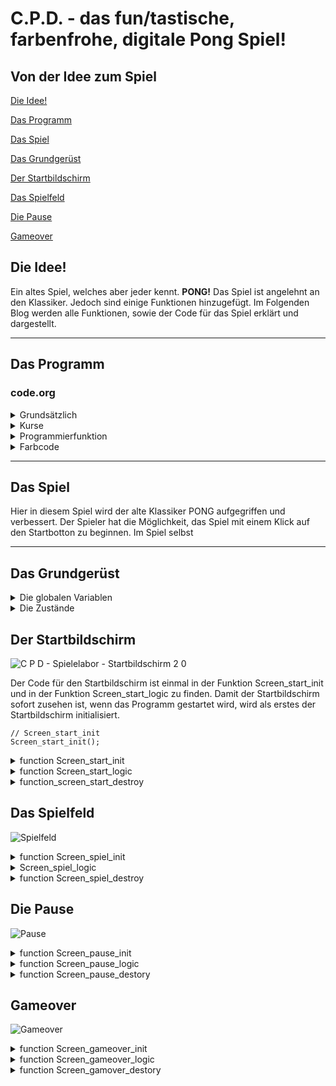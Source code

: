 # C.P.D. - das fun/tastische, farbenfrohe, digitale Pong Spiel!

## Von der Idee zum Spiel

[Die Idee!](#eins)

[Das Programm](#zwei)

[Das Spiel](#drei)

[Das Grundgerüst](#vier)

[Der Startbildschirm](#fünf)

[Das Spielfeld](#sechs)

[Die Pause](#sieben)

[Gameover](#acht)


## Die Idee! <a name="eins"></a>

Ein altes Spiel, welches aber jeder kennt. **PONG!** Das Spiel ist angelehnt an den Klassiker. Jedoch sind einige Funktionen hinzugefügt. Im Folgenden Blog werden alle Funktionen, sowie der Code für das Spiel erklärt und dargestellt.
<hr>


## Das Programm <a name="zwei"></a>
### code.org

<details>
  <summary>Grundsätzlich</summary>
  
  * Schüler sollen weltweit kostenlosen Zugang haben Informatik zu lernen. 
  * Über diese Seite kann der Lehrer einen Lehreraccount erstellen, sodass er alle Projekte der Schüler jederzeit abrufen kann. 
  * Mehrere Unternehmen unterstützen code.org. Z.B. Google, Microsoft und viele mehr.
  
  </details>

<details>
  <summary>Kurse</summary>
  Bei code.org können Nutzer auch ohne Anmeldung Kurse zum Thema programmieren machen. Dabei werden in verschiedene Altersstufen unterschieden. Auch gibt es Kurse für Nichtleser, sodass auch schon die Kleinsten programmieren lernen können.   
  
![Screenshot_2019-11-06 Kurs-Blog](https://user-images.githubusercontent.com/54102292/68305936-dbc75180-00a8-11ea-8260-d0db680c4457.png)
  
Hier wird ein möglicher Kurs gezeigt. Hierbei soll der Benutzer den Künstler durch das Einsezten der vorhandenen Bausteine dazu bringen, das vorgegebene Muster nachzumalen.  

![InkedScreenshot_2019-11-06 Kurs-fertig-Blog_LI](https://user-images.githubusercontent.com/54102292/68306539-04038000-00aa-11ea-95e8-10e89e56c5b5.jpg)

Wenn die Bausteine eigefügt sind und auf den Startbutton geklickt wird, dann beginnt der Künstler zu zeichnen und mit den richtigen Variablen (mit roten Pfeilen markiert) an der richtigen Stelle wird auch das gezeichnet. Klickt man auf den Progarmm zeigen Button (mit dem grünen Pfeil mariert), so wird der Javascriptcode angezeigt.

  ![Screenshot_2019-11-06 Kurs-Progamm-Blog](https://user-images.githubusercontent.com/54102292/68306932-b89da180-00aa-11ea-830a-a4265b615904.png)
  
  </details>
  
<details>
  <summary>Programmierfunktion</summary>
 Auf code.org können verschiedenen Module benutzt werden, um ein Spiel oder Sonstiges programmieren zu können. Um nun ein Spiel programmieren zu können, wird das Spielelabor ausgewählt. In diesem Labor kann alles auprobiert werden. code.org stellt bereits vorgefertigte Baussteine zur Verfügung. Diese können als Bausteine angezeigt werden oder aber auch als Javaskipt. Auch lassen sich eigende nicht vorhandene Befehle programmieren, wobei das Programm nicht alle Javaskript funktionen kennt.
  Es kann somit für Angfänger, sowie fortgeschrittene leicht programmiert werden.
  Im App-Labor könne Spiele in Form einer App programmiert werden. Dadurch lassen sich diese Spiele auch auf Tablets oder Handys spielen.   
  Hierbei muss allerdings beachtet werden, dass code.org teilweise eigene Befehle verwendet, sodass eine Recherche für Javascriptbefehle schwierig wir. Dadurch muss der Benuzer vieles ausprobieren und kommt hauptsächlich mit den code.org Befehlen zu seinem Ziel.
  </details>
  
<details>
  <summary>Farbcode</summary>
 Während man auf code.ord programmiert, wird man mit verschidenen Typen und Farben konfrontiert. Dabei variieren die Farben je nachdem in welcher Sprache man programmiert.
  
  Die Bausteine:
  * eine programmiete _Funktion_ ist immer grün
  * ein Baustein, der die _World_ beschreibt und definiert ist immer gelb
  * ein _Sprite_ oder _Groupe_ ist immer rot
  * die Bausteine der Kategorie _Drawing_ sind immer hellblau
  * ein Comment wird grau angezeigt
  * ein Baustein aus _Control_ ist in einem mittelblau
  * eine Variable ist lila angezeigt
  * die Kategorie _Mathe_ ist orange
  
In diesem Spiel wurde allerdings in Javaskript geschrieben. Auch hier gibt es in code.org einen Farbencode, jedoch unterscheiden sich diese von dem Bausteincode.

  * die Variablen _var_ sowie die Funktionen, wie zum Beispiel _if_ werden lila angezeigt
  * _Comments_ sind grün 
  * variierbare Elemente wie _Farben_ oder _Positionsangaben_ werden blau angezeigt
  * alle aderen _Texte_ sind grau
  * die Boolean, welche _true_ und _false_ definieren, sind blau
  
  </details>
  
  <hr>
 
 
## Das Spiel <a name="drei"></a>  

Hier in diesem Spiel wird der alte Klassiker PONG aufgegriffen und verbessert. Der Spieler hat die Möglichkeit, das Spiel mit einem Klick auf den Startbotton zu beginnen. Im Spiel selbst 
 
 <hr>
 
 
## Das Grundgerüst <a name="vier"></a>

<details>
  <summary> Die globalen Variablen </summary>

In unserem Spiel verwenden wir globale Variablen. Das heißt sie werden im Gegensatz zu lokalen Variablen am Anfang des Codes definiert und sind im gesamten Programmcode, auch innerhalb von Funktionen, sichtbar. Lokale Variablen werden erst in einer Funktion definiert und mit Werten belegt, allerdings kann dann auch innerhalb dieer Funktion auf die lokale Variable zugegriffen werden. Bei globalen Variablen können alle Funktion auf die Variablen zugreifen und diese mit Werten belegen.

```  
var Hintergrund_start;  
var Hintergrund_spiel;  
var Hintergrund_gemeover;  
var Hintergrund_pause;  

var Schlaeger_links;  
var Schlaeger_rechts;  
var Schlaegergeschwindigkeit = 10;  

var Mittellinie;  

var Startblock;  
var New_game_block;  
var Pauseknopf;  

var Text_start;  
var Text_gameover; 

var Screen_hight;  
var Scgreen_bottom;  
var Screen_rand_links;  
var Screen_rand_rechts;  

var Ball;  
var Ballgeschwindigkeit;   

var counter1 = 0;  
var counter2 = 0;
```
---
In unserem Variablen haben wir auch Boolean Variablen benutzt. Diese können Aussagen, wie zum Beispiel Screen_start_active, als "wahr" (true) oder "falsch" (false) definieren. Somit kann inerhalb einer if-Funktion zum Beispiel gesagt werden, wenn die Aussage "wahr" ist, soll eine bestimmte Aktion ausgeführt werden.

```
var Screen_start_active = Boolean (true);  
var Screen_spiel_active = Boolean (false);  
var Screen_gameover_active = Boolean (false);  
var Screen_pause_active = Boolean (false);  

var Screen_changed_start = Boolean (false);  
var Screen_changed_pause = Boolean (false);  
var Screen_changed_gameover = Boolean (false);  
var Screen_changed_neu = Boolean (false);  
var Screen_changed_weiter = Boolean (false);  
```  
---

</details>

<details>
  <summary> Die Zustände </summary>
  
Unser Spiel hat verschiedene Zustände, welche hier im Zustandsübergangsdiagramm zusehen sind.

![Zustandsdiamgramm 2](https://user-images.githubusercontent.com/54102292/68529440-1a564980-02ff-11ea-85c6-e6a14c8e32ab.png)

Der erste Zustand der erreicht werden kann, ist der Start. Von diesem Zustand kann man auf das Spiel kommen. Sobald man im Spiel ist, gibt es mehrere Möglichkeiten. Man kann in den Pausezustand gelangen und von diesem auch wieder zurück zum Spiel. Vom Spiel in den Gameoverzustand. Von diesem Zustand kann man allerdings auch wieder zum Spiel gelangen, damit mehrere Runden gespielt werden können.

Zu jedem Zustand gibt es ein Screen, wobei jeder Screen durch eine eigene init-Funktion initialisiert wird. Die Logik wird in der jeweilligen Logic-Funktion abgearbeitet.
Die einzelnen Zustände, bzw. Screens, werden über die Hauptschleife gesteurt. Dies ist durch die Boolean Variablen möglich. Jeder Screen hat zwei boolsche Variablen. Einmal die Aussage darüber ob der jeweillige Screen aktiv ist (Screen_start_active) und ob dieser Screen sich ändern soll (Screen_changed_start).
In der Hauptschleife wird dauerhaft abgefragt, welche Aussage gerade "wahr" ist. Wenn ein Aussage über den aktiv Zustand eines Screens wahr ist, wird definiert, dass in die logic-Funktion gesprungen wird.

```   
  if (Screen_start_active) {
      Screen_start_logic();
  }

  if (Screen_spiel_active) {
      Screen_spiel_logic();
  }
  
  if (Screen_gameover_active){
      Screen_gameover_logic();
  }
  
  if (Screen_pause_active){
      Screen_pause_logic();
  }
```
---
Wenn ein Screen gewechselt wird, werden verschiedene Aktionen ausgeführt. Als erstes wird der momentan aktive Screen "zerstört" (Screen_start_destory). Dies wird aber später nochmal genauer erklärt. 
Des weitern wird der momentan aktive Bildschirm als "falsch" definiert und der Bildschirm der aktiv werden soll als "wahr" dargestellt (z.B. Screen_start_aktive = false und Screen_spiel_active = true). Damit der nächste Screen auch angezeigt wird, wird der entsprechende Screen initialisiert (Screen_spiel_init). Zum Schluss wird noch die Aussage, dass der Screen wechseln soll, als "falsch" definiert.

```
if (Screen_changed_start) {
      Screen_start_destroy();
      Screen_start_active = false;
      Screen_spiel_active = true;
      Screen_spiel_init();
      Screen_changed_start = false;
  }
  
  if (Screen_changed_pause){
      Screen_spiel_destroy();
      Screen_spiel_active = false;
      Screen_pause_active = true;
      Screen_pause_init();
      Screen_changed_pause = false;
  }
  
  if (Screen_changed_weiter){
      Screen_pause_destroy();
      Screen_pause_active = false;
      Screen_spiel_active = true;
      Screen_spiel_init();
      Screen_changed_weiter = false;
      
  }
  
  if (Screen_changed_gameover){
      Screen_spiel_destroy();
      Screen_spiel_active = false;
      Screen_gameover_active = true;
      Screen_gameover_init();
      Screen_changed_gameover = false;
  }  
  
  if (Screen_changed_neu){
      Screen_gameover_destroy ();
      Screen_gameover_active = false;
      Screen_spiel_active = true;
      Screen_spiel_init();
      Screen_changed_neu = false;
      counter1 = 0;
      counter2 = 0;
  }
```   
---

</details>

 
## Der Startbildschirm <a name="fünf"></a>
 
![C P D  - Spielelabor - Startbildschirm 2 0](https://user-images.githubusercontent.com/54102292/68607852-e3746500-04b1-11ea-8dbe-39e7d18a1c02.jpg)


 
Der Code für den Startbildschirm ist einmal in der Funktion Screen_start_init und in der Funktion Screen_start_logic zu finden.
Damit der Startbildschirm sofort zusehen ist, wenn das Programm gestartet wird, wird als erstes der Startbildschirm initialisiert.

```  
// Screen_start_init
Screen_start_init();
```  

 <details>
  <summary>function Screen_start_init</summary>
 
 
 In der Funktion Screen_start_init wurde der Hintergrund (Hintergrund_start) als weiß festgelegt. Bei der Schrift (Text_start) wird einmal die Größe, die Schriftart, die Farbe und zum Schluss noch den eigentlichen Text mit der Position, wo dieser stehen soll, festgelgt.
  
   ```
  //Hintergrund_start 
      Hintergrund_start = backround("white");  
      
  //Text_start  
      Text_start = textSize(100);  
      Text_start = textFont("Calibri");  
      Text_start = fill("blue");  
      Text_start = text("PONG", 70,200);  
  ```
  ---
 Der Startbutton (Startblock), mit dem man vom Startbildschirm zum Spiel wechseln kann, wird ebenfalls in der Funktion Screen_start_init festgelegt. Hierbei wird durch den Befehl "createSprite" festgelegt, wo dieser Startblock liegen soll. Es wird neben der x und y Position auch die Höhe und die Breite festgelgt. Durch den Befehl "setAnimation" wird der Startblock mit der entsprechenden Animation ausgegeben. Die Animation ist bei Code.org im Zeichentrickbereich hinterlegt.
 
```
 //Startblock  
      Startblock = createSprite (200,285,150,50);  
      Startblock.seeAnimation("flatDark41_1");  
```
---
Der Ball welcher auf dem Startbildschirm "herumfliegt" wird ebenfals in dieser Funktion definiert. Auch hier haben wir wieder ein Sprite definiert mit einer x,y Koordinate. Ebenfalls haben wir die Weite und Höhe des Balles definiert und auch eine Farbe.
Damit der Ball sich bewegt, haben wir ebenfalls einen vorgefertigten Befehl von Code.org benutzt. Dieser heißt "Ball.velocity" wobei dann immer die jeweillige Achse mit rangehängt wird (Ball.velocityX). Damit wird die Geschwindigkeit in x- oder y- Richtung bestimmt.

```
//Ball
    Ball = createSprite ();
      Ball.x = 200;
      Ball.y = 200;
      Ball.width = 15;
      Ball.height = 15;
      Ball.shapeColor = "red";
      
      Ball.velocityX = 8;
      Ball.velocityY = 5;
  ``` 
  ---
Desweitern haben wir in dieser Funktion auch die Bildschirmgrenze definiert. Diese haben wir in Abhängikeit zur Spielfeldgröße gesetzt. Somit ist es egal, in welcher Größe das Spielfeld angezeigt wird. Dies haben wir mit dem Befehl World.height, bzw. World.width gemacht.
  ```
//Screen_height_start
    Screen_height = 0;

//Screen_bottom_start
    Screen_bottom = World.height;
      
//Screen_Rand_links
    Screen_rand_links = 0;
      
//Screen_Rand_rechts
    Screen_rand_rechts = World.width;
```
---
    
  
  ![Screenshot_2019-08-28 Startbutton-Bild](https://user-images.githubusercontent.com/54102292/63864321-ed58f280-c9af-11e9-909a-866e0d629293.png)

  </details> 
  
<details>
  <summary>function Screen_start_logic</summary>
  
  Als erstes haben wir nochmal den Hintergrund und den Text definiert, damit der Ball welcher über den Bildschirm fliegt auch zu sehen ist und es nicht zu einer langen Reihe an Bällen kommt.
  Damit der Ball am Bildschirm Rand abprallt, haben wir eine if-Funktion definiert. Die besagen, dass wenn der Ball den Bildschirmrand berührt, die Ballgeschwindigkeit (Ball.velocity) sich vom Vorzeichen her umdreht (mal -1). Dadurch verändert sich der X- bzw. Y-Wert, und somit die Richtung des Balles. Dies haben wir bei allen vier Bildschirmrändern getan.  
  ```
//Ball.isTouching Screen_height
  if (Ball.y < Screen_height){
      Ball.velocityY = -1*Ball.velocityY;
  }
  
//Ball.isTouching Screen_bottom
  if (Ball.y > Screen_bottom){
      Ball.velocityY = -1*Ball.velocityY;
  }

// Ball.x < Screen_rand_links 
 if (Ball.x < Screen_rand_links){
      Ball.velocityX = -1*Ball.velocityX;
  }

// Ball.x > Screen_rand_rechts 
  if (Ball.x > Screen_rand_rechts){
      Ball.velocityX = -1*Ball.velocityX;
  }
```
---

Damit das Spiel gestartet werden kann, haben wir den Startblock. Wenn man auf diesen mit der Maus klickt, erklingt ein Sound, welchen wir aus der Soundbibliothek von Code.org haben. Desweitern wird definiert, das die Aussage Screen_changed_start "wahr" ist. Dadurch "springt" das Programm wieder in die Hauptschleife, um dort die if-Funktion für Screen_changed_start auszuführen.

```
// mousePressedOver (Startblock)
  if (mousePressedOver(Startblock)){
      Screen_changed_start=true;
      playSound ("https://audio.code.org/start1.mp3");
  }
```
  </details>
  
<details>
  <summary>function_screen_start_destroy</summary>
  
 In ihr werden alle Angaben, welche wir in Screen_start_init gemacht haben "zerstört". Das heißt sie werden nicht mehr auf dem Bildschirm angezeigt, können aber falls man wieder in Screen_start_init kommt, wiederhergestellt werden. Diese Funktion brauchen wir, um zwischen den einzelnen Screens wechseln zu können.
 
``` 
function Screen_start_destroy (){
 
    Hintergrund_start.destroy;
    Text_start.destroy;
    Startblock.destroy();
    Ball.destroy();
}
``` 
</details>

 
 ## Das Spielfeld <a name="sechs"></a>
 
 ![Spielfeld](https://user-images.githubusercontent.com/54102292/68529738-db75c300-0301-11ea-977c-dc1255a79b1c.png)

 
 <details>
  <summary>function Screen_spiel_init</summary>
Durch die Hauptschleife kommt man nun in die init-Funktion vom "Spiel". Als erstes haben wir wieder den Hintergrund (Hintergrund_spiel) defieniert. Hier haben wir uns für Grün entschieden, da wir somit eine Tischtennisplatte emittieren können. Des weitern haben wir noch eine Mittellinie (Mittellinie) definiert, damit die Spieler besser in die zwei Hälften unterscheiden können.
  
  ```
// Hintergrund_Spiel
    Hintergrund_spiel = background("green");

// Mittellinie
    Mittellinie = stroke("yellow");
    Mittellinie = strokeWeight("1");
    Mittellinie = line(World.wdith/2,World.height);
```
--- 

Die Schläger (Schlaeger_rechts / Schlaeger_links) haben wir wieder durch den Befehl createSprite programmiert. Die Schläger haben wir in relativ zur Bildschirmgröße gesetzt, damit es egal ist, wie groß dieser später ist. Dies haben wir durch die World.height / bzw. World.width gemacht. So ist die Höhe der Schläger zum Beispiel ein achtel der Bildschirmgröße (World.width/8). So ist gewährleistet, dass der Schläger nicht zu klein, zu groß, zu breit, zu dünn für den Bildschrim ist. Auch haben wir die Position in Abhängigkeit zur Bildschirmgröße gestzt, so dass der Abstand zum Bildschirmrand immer gleich ist.
Die Schläger haben wir mit unterschiedlichen Farben belegt, damit man diese besser auseinanderhalten kann und die Spieler so einer Farbe zugewiesen werden.

```
//Schläger_rechts
    Schlaeger_rechts = createSprite ();
      Schlaeger_rechts.x = World.height/1.08;
      Schlaeger_rechts.y = World.height/2;
      Schlaeger_rechts.width = World.width/40;
      Schlaeger_rechts.height = World.width/8;
      Schlaeger_rechts.shapeColor = "blue";

//Schläger_links
    Schlaeger_links = createSprite();
      Schlaeger_links.x = World.height/13.33;
      Schlaeger_links.y = World.height/2;
      Schlaeger_links.width = World.width/40;
      Schlaeger_links.height = World.height/8;
      Schlaeger_links.shapeColor = "red";
```
--- 
Auch in dieser Funktion haben wir die Spielgröße definiert, allerdings anders als beim Startbildschirm. Die Ränder Links und Rechts (Screen_rand_links / Screen_rand_rechts) sind gleich geblieben. Die Höhe des Spielfeldes haben wir mit der Schlägergröße in Zusammenhang gesetzt. Da die normale Höhe in unserem Fall 0 ist, haben wir hier die Schlägergröße durch zwei grechnet, damit der Schläger nicht zur Hälfte verschwindet, da der Fixpunkt des Schläger die Mitte ist, wenn man ihn nach oben bewegt. Die Unterseite des Spielfeldes, haben wir durch die Bildschirmgröße (World.height) minus die Schlägergröße (Schlaeger_links.height)
durch zwei definiert. Dadurch verschwindet der Schläger beim runterbewegen auch nicht zur Hälfte, aufgrund des Fixpunktes in der Mitte des Schlägers.

```   
//Screen_height_spiel = (Schlägergröße / 2)
    Screen_height = (Schlaeger_links.height / 2);

//Screen_bottom_spiel = Bildschirmgröße - (Schlägergröße / 2)
    Screen_bottom = World.height - (Schlaeger_links.height / 2); 
      
//Screen_Rand_links
    Screen_rand_links = 0;
      
//Screen_Rand_rechts
    Screen_rand_rechts = World.width;
```
---

Den Spielball haben wir wie in der Funktion Screen_start_init definiert. Durch createSprite und die jeweilligen Größenangaben und Koordinaten. Diese mal haben wir den Ball mit der Farbe weiß belegt, damit er angepasst zum restlichen Spiel ist.

```
//Ball
    Ball = createSprite ();
      Ball.x = 200;
      Ball.y = 200;
      Ball.width = 15;
      Ball.height = 15;
      Ball.shapeColor = "white" ;
```
Die Ballgeschwindigkeit, wird hier zufällig gewählt. Dies haben wir durch ein Funktion (function zufaellige_zahl) ausgedrückt. Hierbei wird für die Geschwindigkeit und Richtung eine zufällige Zahl zwischen -8 und 8 (randomNumber (-8,8)) vom Computer ausgewählt. Wenn diese bei der X-Koordinate allerdings null beträgt, greift die if-funktion Ball.velocityX = 0. Dort wird die Geschwindigkeit mit einer festen Zahl belegt. Dies haben wir gemacht, damit der Ball nicht in der Mitte des Spielfeldes sich nur nach oben und unten bewegt.

```
Ballgeschwindigkeit = zufaellige_zahl();
  function zufaellige_zahl (){
    Ball.velocityY = randomNumber (-8,8);
    Ball.velocityX = randomNumber (-8,8);
    if (Ball.velocityX == 0){
      Ball.velocityX = 3.5;
    }
  }
```
  </details>
  
<details>
  <summary>Screen_spiel_logic</summary>
Auch hier haben wir den Hintergrund und die Mittellinie nochmals definiert, damit der Ball sich auch wirklich bewegt und es sich nicht mehrer Bälle bilden.
Desweitern haben wir hier den Spielstand (counter1 /counter2) eingefügt, diese sind Variablen, welche wir bei den globalen Variablen mit null belegt haben. Diese Variablen wird nun durch den Befehl text angezeigt. 
 
```
// Hintergrund2
    Hintergrund_spiel = background("green");

// Mittellinie
    Mittellinie = stroke("white");
    Mittellinie = strokeWeight("5");
    Mittellinie = line(200,0,200,400);

//Counter 
    fill ("white");
    text(counter1,130,80);
    text(counter2,220,80);
```
---
Damit der Ball während des Spieles, dass heißt zwischen zwei Punkten, nicht bei der gleichen Geschwindigkeit bleibt, haben wir den Ball so programmiert, dass dieser mit der Zeit schneller wird. Allerdings nimmt er eher langsam an Geschwindigkeit zu, damit er falls der Ball grundsätzlich eher schneller ist nicht zu schnell wird. Das schnellerwerden haben wir durch den Befehl Ball.getSpeedAndDirection programmiert. Hierbei wird die Geschwindigkeit immer um 0,005 erhöht und die Richtung bleibt gleich.

```
//Ball wird schneller
    Ball.setSpeedAndDirection(Ball.getSpeed()+0.005,Ball.getDirection()+0);
 ``` 
 --- 
 Wenn der x-Koordinate des Balles (Ball.x) größer ist als der Wert für den linken Bildschrimrand (Scree_rand_links), wird der entsprechende Zählstand um eins ehöht und der Ball wird wieder in der Mitte des Spielfeldes angezeigt.
Der Zählstand wird um eins erhöht, in dem beim entsprechenden Counter +1 gerechnet wird. 
Beim Ball werden x- und y-Koordinaten festgelegt, wo dieser wieder auftauchen soll, nach dem er über den Bildschirmrand geflogen ist. Damit der Ball nicht immer in die gleiche Richtung fliegt und auch nicht immer die gleiche Geschwindigkeit hat, haben wir diese (Ball.velocity) wieder mit einer zufälligen Zahl (randomNumber) belegt. Dabei haben wir den Zahlenbereich immer so festgelgt, dass der Ball auf die Spielhälfte fliegt, als ob der Spieler der ein Punkt gemacht hat, einen Aufschlag ausführen würde. Das heißt, beim linken Rand ist der Bereich der x-Geschwindigeit -8 bis -4 und die y-Geschwindigkeit -8 bis 8. Somit fliegt der Ball zuerst in die linke Spielfeldhälfte. Allerdings immer in einem anderen Winkel, so dass dies nicht absehbar ist. Beim rechten Spielfeldrand ist es genauso, nur das der Bereich der x-Geschwindigkeit 4 bis 8 ist und die y-Geschwindigkeit einen Bereich von -8 bis 8 hat.

```
// Ball.x < Screen_rand_links counter2  
   if (Ball.x < Screen_rand_links){
  
      Ball.velocityX = randomNumber (-8,-4);
      Ball.velocityY = randomNumber (-8,8);
      Ball.x = 200;
      Ball.y = 200;
      counter2 += 1;
  }

// Ball.x > Screen_rand_rechts counter1 
  if (Ball.x > Screen_rand_rechts){
    
      Ball.velocityX = randomNumber (4,8);
      Ball.velocityY = randomNumber (-8,8);
      Ball.x = 200;
      Ball.y = 200;
      counter1 += 1;
  }
  ```
  --- 
  Auch haben wir einen "Drall" des Balles programmiert. Wenn der Schläger sich bewegt, während der Ball diesen trifft, prallt er in einem anderen Winkel ab, als wenn der Schläger sich nicht bewegen würde. Das heißt damit dieser Drall durchgeführt wird, müssen die Bedingungen, dass der Schläger sich bewegt und das der Ball den Schläger brührt, beide erfüllt sein. Dies haben wir durch eine if-Funktion definiert. Wenn diese Bedingungen beide erfüllt werden, wird die y-Geschwindigkeit (Ball.velocityY) des Balles - bzw. + 1,5 gerechnet. - wird gerechnet, wenn der Schläger sich nach oben bewegt und + wenn der Schläger sich nach unten bewegt. Dadurch verändert sich die Richtung sowie auch zum Teil die Geschwindigkeit.

```
// Drall beim Wegziehen Schlaeger_links
  if (keyDown("W") && Ball.isTouching (Schlaeger_links)){
      Ball.velocityY -= 1.5;
  }
  if (keyDown ("S") && Ball.isTouching (Schlaeger_links)){
      Ball.velocityY +=1.5;
  }
  
// Drall beim Wegziehen Schlaeger_rechts
  if (keyDown ("up") && Ball.isTouching (Schlaeger_rechts)){
      Ball.velocityY -=1.5;
  }
  if (keyDown ("down") && Ball.isTouching (Schlaeger_rechts)){
      Ball.velocityY +=1.5;
  }
  ```
  --- 

Die Schlägerbewegung haben wir an Tasten gebunden. So sind die Tasten "W" und "S" für den linken Schläger, zum hoch und runter bewegung. Und die Pfeiltasten für den rechten Schläger zum hoch und runter bewegen. 
Auch dies haben wir wieder durch eine if-Funktion programmiert. Diese sagt aus, dass wenn der die Taste sich nach unten bewegt (keyDown), das die y-Koordinate des Schlägers um die Schlägergeschwindigkeit addiert oder subtrahiert wird. Die Schlägergeschwindigkeit haben wir in den globalen Variablen mit 10 definiert. Das heißt die y-Koordinate wird immer um 10 subtrahiert, bzw. addiert. Desweitern haben wir in der Bedingung der if-Funktion noch definiert, dass der die y-Koordinate (Schlaeger_links.y) nicht größer bzw. kleiner als die Bildschirmhöhe bzw. der Bildschirmrand unten sein darf. 

```
// keyDown (up)
  if (keyDown("W")&& (Schlaeger_links.y > Screen_height)){
      //Schlaeger_links.y = Schlaeger_links.y-Schlaegergeschwindigkeit;
        Schlaeger_links.y -= Schlaegergeschwindigkeit;
  }

//keyDown (down)
  if (keyDown("S")&& (Schlaeger_links.y < Screen_bottom)) {
     //Schlaeger_links.y = Schlaeger_links.y + Schlaegergeschwindigkeit;
      Schlaeger_links.y += Schlaegergeschwindigkeit;
  }

//keyDown (W)
  if (keyDown("up")&&(Schlaeger_rechts.y > Screen_height)) {
      //Schlaeger_rechts.y = Schlaeger_rechts.y - Schlaegergeschwindigkeit;
        Schlaeger_rechts.y -= Schlaegergeschwindigkeit;
  }

//keyDown (S)
  if (keyDown("down")&&(Schlaeger_rechts.y < Screen_bottom)) {
     //Schlaeger_rechts.y = Schlaeger_rechts.y + Schlaegergeschwindigkeit;
      Schlaeger_rechts.y += Schlaegergeschwindigkeit;
  }
```
--- 
Damit der Ball auch vom Schläger abprallt, haben wir beim Drall eine if-Funktion programmiert, die ausgeführt wird, wenn der Ball den Schläger berührt. Dies haben wir durch Ball.isTouching definiert. Wenn der Ball nun den Schläger berührt, wir die x-Geschwindigkeit (Ball.velocityX) des Balles mal -1 gerechnent, da diese sich somit ändert und der Ball in dem Winkel Einfallswinkel = Ausfallswinkel weiterfliegt.
Außerdem wird immer ein Sound gespielt, welcher aus der Soundbibliothek von Code.org ist. Dies haben wir  über den Befehl playSound programmiert.

```
//Ball.isTouching Schlaeger_links
  if (Ball.isTouching(Schlaeger_links)){
      Ball.velocityX = -1*Ball.velocityX;
      playSound ("https://audio.code.org/goal1.mp3");
      
  }
  
//Ball.isTouching Schlaeger_rechts
  if (Ball.isTouching(Schlaeger_rechts)){
      Ball.velocityX = -1*Ball.velocityX;
      playSound ("https://audio.code.org/goal1.mp3");

``` 
--- 
Damit der Ball wie auf dem Startbildschirm von der oberen Kante des Bildschirmes und der unteren Kante des Bildschirmes abprallt, haben wir auch hier ein if-Funktion programmiert. Sobald die y-Kooradinate des Balles (Ball.y) kleiner bzw. größer als die Bildschirmhöhe (Screen_height) bzw. Blidschirmunterkante (Screen_bottom) wird auch hier die y-Geschwindigkeit (Ball.velocityY) mit -1 multipliziert. Desweiteren wird bei der x-Geschwindigkeit (Ball.velocityX) plus eins gerechnet.

```
//Ball.isTouching Screen_height
  if (Ball.y < Screen_height){
      Ball.velocityY = -1*Ball.velocityY;
      Ball.x = Ball.x+1;
  }
  
//Ball.isTouching Screen_bottom
  if (Ball.y > Screen_bottom){
      Ball.velocityY = -1*Ball.velocityY;
      Ball.x = Ball.x+1;
  }
  
  ```
  --- 
  Um das Spiel zu pausieren, muss man die Leertaste drücken. Dies haben wir wieder durch eine if-Funktion programmiert. Sobald die Leertaste gedrückt wird (keyDown), wird die Aussage Screen_changed_pause als "wahr" definiert. Dadurch wird durch die Hauptschleife der Bildschirm für die Pause initalisiert.

```
// Pause
  if (keyDown ("space")){
      Screen_changed_pause = true;
  }
```
--- 
Das gleiche wie bei der Pausefunktion gilt auch bei der Gameoverfunktion. Nur das hier die Bedingung erfüllt sein muss, dass einer der Beiden counter die 10 als Wert haben muss. Dann wird auch hier die Aussage Screen_changed_gameover als "wahr" definiert. Desweitern wird noch ein Sound gespielt, welcher wieder durch den Befehl playSound ausgeführt wird.

```
// Game Over
  if (counter1 === 10 || counter2 === 10 ){
      Screen_changed_gameover = true;
      playSound ("https://audio.code.org/failure3.mp3");
  }
}
```  
  </details>
  
<details>
  <summary>function Screen_spiel_destroy</summary>
  Genauso wie beim Startbildschirm haben wir auch hier wieder ein destroy-Funktion. Diese brauchen wir, damit wir zwischen den Screens wechslen können.
  
  ```
  Hintergrund_spiel.destroy;
  Mittellinie.destroy;
  Schlaeger_rechts.destroy ();
  Schlaeger_links.destroy ();
  Ball.destroy ();
  
  ```  
  </details>
  
  ## Die Pause <a name="sieben"></a>
  
  ![Pause](https://user-images.githubusercontent.com/54102292/68529775-4d4e0c80-0302-11ea-814b-1efafe02cc6b.png)
  
  <details>
  <summary>function Screen_pause_init</summary>
  In der init-Funktion haben wir wie bei den anderen Zuständen den Hintergrund definiert. Auch haben wir den Zählstand anzeigen lassen, damit die Spieler auch während der Pause immer wissen wie es steht. Um weiter Spielen zu können, haben wir wie beim Startblock eine Animation für einen Continue-knopf eingefügt.
  
  ```
  //Hintergrund_pause
    Hintergrund_pause = background ("green");
  
//Pauseknopf
    Pauseknopf =createSprite (200,300,200,200);
      Pauseknopf.setAnimation("continue.jpg_1");

//Counter
    
    text(counter1,130,80);
    text(":", 190,70);
    text(counter2,220,80);
 
 ```
   </details>
   
   <details>
  <summary> function Screen_pause_logic</summary>
  In der logic-Funktion wurde nur definiert, was passiert wenn der der Continue-Knopf gedrückt wird. Dies haben wir durch eine if-Funktion und den mousePressedOver Befehl ausgerückt. Wenn der Knopf gedrückt wird, wird die Aussage Screen_changed_weiter als "wahr" definiert und durch die Hauptschleife wird das Spiel wieder initalisiert und es kann weiter gespielt werden.
  
  ```
   if (mousePressedOver (Pauseknopf)){
      Screen_changed_weiter = true;
      playSound ("https://audio.code.org/start1.mp3");
  }
  ```
  </details>
  <details>
  <summary> function Screen_pause_destory</summary>
 Wie bei allen Screens haben wir auch hier eine destroy-Funktion, damit zwischen den Screens gewechselt werden kann. 
  
  ```
   Hintergrund_pause.destroy;
    Pauseknopf.destroy();
 ``` 
</details>

## Gameover <a name="acht"></a>

![Gameover](https://user-images.githubusercontent.com/54102292/68529831-044a8800-0303-11ea-88d0-32d0f0391a1d.png)

<details>
<summary> function Screen_gameover_init</summary>
Der letzte Zustand den es gibt ist Gameover bzw. das einer der beiden Spieler gewonnen hat. Auch hier haben wir wie bei den vorherigen Zuständen auch mit einer init-Funktion angefangen. 
Hierbei haben wir zuerst den Hintergrund (background) schwarz definiert und den Zählstand wieder als Text ausgegeben.

```
// Hintergrund_gameover
    Hintergrund_gameover = background ("black");
    
// Counter
    text(counter1,100,80);
    text(":", 200,70);
    text(counter2,230,80);
```
--- 
Damit klar wird wer gewonnen hat, haben wir einen Text ausgeben lassen, der aber unterschiedlich ausfällt, da es davon abhängt wer gewonnen hat. Dies kontrollieren wir wieder über eine if-Funktion. Das heißt der Spieler dessen counter-Variable den Wert 10 bekommt den Text ausgegeben. So wird zum Beispiel wenn Spieler 1 gewonnen hat der Text: "You won red" ausgegeben. Beim Text haben wir dann noch definiert, wo, wie groß und welche Schriftart ausgegeben werden soll.

```
// Text = GameOver
  if (counter1 === 10){
      Text_gameover = textSize(50);
      Text_gameover = textFont("Calibri");
      Text_gameover = text("You won red", 70,200);
      
  }
  
  if (counter2 === 10){
      Text_gameover = textSize ("50");
      Text_gameover = textFont ("Calibri");
      Text_gameover = text ("You won blue", 70,200);
  }
```
 ---
 Damit man das Spiel nach einer Partie nochmal spielen kann, ohne das gesamte Programm neu starten zu müssen haben wir einen New_Game-Block programmiert. Auch hier haben wir wieder eine Animation aus dem Zeichentrickfilm Bereich von code.org benutzt. Den New-Game_Block haben wir durch den Befehl createSprite erzeugt, mit Angaben wo dieser erscheinen soll, und mit dem Befehl New_game_block.setAnimation haben wir ihn durch eine Animation ersetzt.
 
 ```
 // New_game_block
    New_game_block = createSprite (200,285,150,50);
    New_game_block.setAnimation("new Game button.jpg_1");
 ```
 ---
 
</details>

<details>
  <summary> function Screen_gameover_logic</summary>
In dieser Funktion haben wir, wie bei der Pause, nur den New_Game-Button. Das heißt durch eine if-Funktion haben wir die Bedingung erschaffen, dass wenn die Maus auf den Button klickt (mousePressedOver) die Aussage Screen_changed_neu als "wahr" definiert wird. Dadurch wird in der Hauptschleife wieder das Spiel initalisiert und man kann wieder von vorne anfangen zu spieln. Wichtig hierbei ist, dass diesem nicht nur das Spiel wie sonst initalisiert wird, sonder in der Hauptschleife auch der Wert der beiden counter auf null gesetzt wird.
  Desweitern haben wir auch hier wieder einen Sound durch den Befehl playSound eingefügt.
  
```
if (mousePressedOver(New_game_block)){
      Screen_changed_neu = true;
      playSound ("https://audio.code.org/start1.mp3");
  }
``` 

</details>

<details>
<summary> function Screen_gamover_destory</summary>
  Wie auch voher haben wir auch bei diesem Zustand eine destroy-Funktion. Diese bewirkt wie immer, das die voher initialiserten Bestandteile des Screens "zerstört" werden.
  
```
  Hintergrund_gameover.destroy ;
    Text_gameover.destroy ;
    New_game_block.destroy();
}
```
</details>
